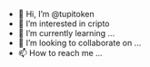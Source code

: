 - 👋 Hi, I’m @tupitoken
- 👀 I’m interested in cripto
- 🌱 I’m currently learning ...
- 💞️ I’m looking to collaborate on ...
- 📫 How to reach me ...

<!---
tupitoken/tupitoken is a ✨ special ✨ repository because its `README.md` (this file) appears on your GitHub profile.
You can click the Preview link to take a look at your changes.
--->
